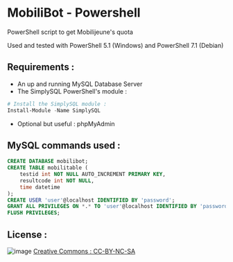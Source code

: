 # MobiliBot - Powershell
PowerShell script to get Mobilijeune's quota

Used and tested with PowerShell 5.1 (Windows) and PowerShell 7.1 (Debian)

## Requirements :
- An up and running MySQL Database Server
- The SimplySQL PowerShell's module :
```powershell
# Install the SimplySQL module : 
Install-Module -Name SimplySQL
```
- Optional but useful : phpMyAdmin

## MySQL commands used :
```sql
CREATE DATABASE mobilibot;
CREATE TABLE mobilitable (
    testid int NOT NULL AUTO_INCREMENT PRIMARY KEY,
    resultcode int NOT NULL,
    time datetime
);
CREATE USER 'user'@localhost IDENTIFIED BY 'password';
GRANT ALL PRIVILEGES ON *.* TO 'user'@localhost IDENTIFIED BY 'password';
FLUSH PRIVILEGES;
```

## License :
![image](https://user-images.githubusercontent.com/18117508/142445231-064881dd-8fcd-4437-8122-de4b9027d4b8.png)
[Creative Commons : CC-BY-NC-SA](https://creativecommons.org/licenses/by-nc-sa/4.0/)
